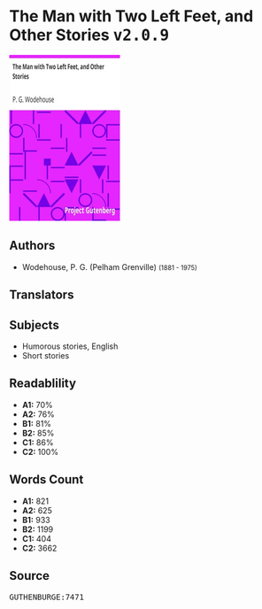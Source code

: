 # The Man with Two Left Feet, and Other Stories <kbd>v2.0.9</kbd>

![](./cover.medium.jpg "")

## Authors


 - Wodehouse, P. G. (Pelham Grenville) <small>(1881 - 1975)</small>

## Translators



## Subjects


 - Humorous stories, English
 - Short stories

## Readablility


 - **A1:** 70%
 - **A2:** 76%
 - **B1:** 81%
 - **B2:** 85%
 - **C1:** 86%
 - **C2:** 100%

## Words Count


 - **A1:** 821
 - **A2:** 625
 - **B1:** 933
 - **B2:** 1199
 - **C1:** 404
 - **C2:** 3662

## Source


<kbd>GUTHENBURGE:7471</kbd>
